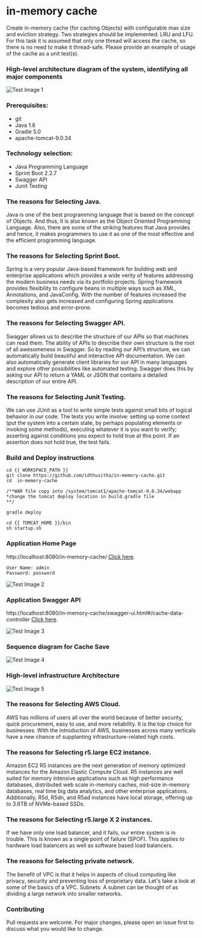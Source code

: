 # in-memory cache

Create in-memory cache (for caching Objects) with configurable max size and eviction strategy. Two strategies should be implemented: LRU and LFU. For this task it is assumed that only one thread will access the cache, so there is no need to make it thread-safe. Please provide an example of usage of the cache as a unit test(s).


### High-level architecture diagram of the system, identifying all major components

![Test Image 1](https://github.com/idthusitha/in-memory-cache/blob/master/doc/in-memory.png)


### Prerequisites:
   * git
   * Java 1.8
   * Gradle 5.0  
   * apache-tomcat-9.0.34
   

### Technology selection:
   * Java Programming Language
   * Sprint Boot 2.2.7
   * Swagger API
   * Junit Testing
   
   
### The reasons for Selecting Java.
Java is one of the best programming language that is based on the concept of Objects. And thus, it is also known as the Object Oriented Programming Language. Also, there are some of the striking features that Java provides and hence, it makes programmers to use it as one of the most effective and the efficient programming language. 
   
   
### The reasons for Selecting Sprint Boot.
Spring is a very popular Java-based framework for building web and enterprise applications which provides a wide verity of features addressing the modern business needs via its portfolio projects. Spring framework provides flexibility to configure beans in multiple ways such as XML, Annotations, and JavaConfig. With the number of features increased the complexity also gets increased and configuring Spring applications becomes tedious and error-prone.
   
   
### The reasons for Selecting Swagger API.
Swagger allows us to describe the structure of our APIs so that machines can read them. The ability of APIs to describe their own structure is the root of all awesomeness in Swagger. So by reading our API’s structure, we can automatically build beautiful and interactive API documentation. We can also automatically generate client libraries for our API in many languages and explore other possibilities like automated testing. Swagger does this by asking our API to return a YAML or JSON that contains a detailed description of our entire API.

### The reasons for Selecting Junit Testing.
We can use JUnit as a tool to write simple tests against small bits of logical behavior in our code. The tests you write involve:
setting up some context (put the system into a certain state, by perhaps populating elements or invoking some methods), executing whatever it is you want to verify; asserting against conditions you expect to hold true at this point. If an assertion does not hold true, the test fails.
   

### Build and Deploy instructions   
	cd {{ WORKSPACE_PATH }}
	git clone https://github.com/idthusitha/in-memory-cache.git
	cd  in-memory-cache
	
	/**WAR file copy into /system/tomcat1/apache-tomcat-9.0.34/webapp	
	*change the tomcat deploy location in build.gradle file	
	**/
	
	gradle deploy
	
	cd {{ TOMCAT_HOME }}/bin
	sh startup.sh
	
### Application Home Page
   	
http://localhost:8080/in-memory-cache/ [Click here](http://localhost:8080/in-memory-cache/).

	User Name: admin	
	Password: password

![Test Image 2](https://github.com/idthusitha/in-memory-cache/blob/master/doc/home-page.png)
	
	
### Application Swagger API
	
http://localhost:8080/in-memory-cache/swagger-ui.html#/cache-data-controller [Click here](http://localhost:8080/in-memory-cache/swagger-ui.html#/cache-data-controller).

![Test Image 3](https://github.com/idthusitha/in-memory-cache/blob/master/doc/swagger-api.png)


### Sequence diagram for Cache Save

![Test Image 4](https://github.com/idthusitha/in-memory-cache/blob/master/doc/sequence-diagram-cache-save.png)


### High-level infrastructure Architecture


![Test Image 5](https://github.com/idthusitha/in-memory-cache/blob/master/doc/High-level-infrastructure-Architecture.png)
	
### The reasons for Selecting AWS Cloud.

AWS has millions of users all over the world because of better security, quick procurement, easy to use, and more reliability. It is the top choice for businesses. With the introduction of AWS, businesses across many verticals have a new chance of supplanting infrastructure-related high costs.

### The reasons for Selecting r5.large EC2 instance.

Amazon EC2 R5 instances are the next generation of memory optimized instances for the Amazon Elastic Compute Cloud.  R5 instances are well suited for memory intensive applications such as high performance databases, distributed web scale in-memory caches, mid-size in-memory databases, real time big data analytics, and other enterprise applications. Additionally, R5d, R5dn, and R5ad instances have local storage, offering up to 3.6TB of NVMe-based SSDs.

### The reasons for Selecting r5.large X 2 instances.

If we have only one load balancer, and it fails, our entire system is in trouble. This is known as a single point of failure (SPOF). This applies to hardware load balancers as well as software based load balancers.

### The reasons for Selecting private network.

The benefit of VPC is that it helps in aspects of cloud computing like privacy, security and preventing loss of proprietary data. Let's take a look at some of the basics of a VPC. Subnets: A subnet can be thought of as dividing a large network into smaller networks.
	

### Contributing
Pull requests are welcome. For major changes, please open an issue first to discuss what you would like to change.		
	